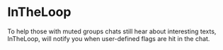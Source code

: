 # InTheLoop
To help those with muted groups chats still hear about interesting texts, InTheLoop, will notify you when user-defined flags are hit in the chat.
